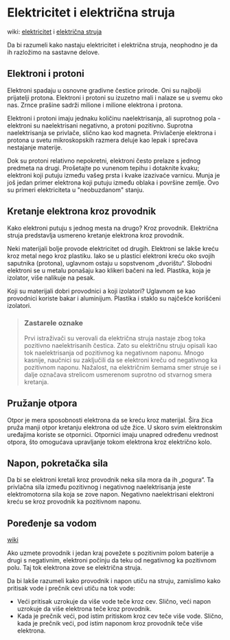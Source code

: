 # Elektricitet i električna struja

wiki: [elektricitet](https://sh.wikipedia.org/wiki/Elektricitet) i [električna struja](https://sh.wikipedia.org/wiki/Elektri%C4%8Dna_struja)

Da bi razumeli kako nastaju elektricitet i električna struja, neophodno je da ih razložimo na sastavne delove.

## Elektroni i protoni

Elektroni spadaju u osnovne gradivne čestice prirode. Oni su najbolji prijatelji protona. Elektroni i protoni su izuzetno mali i nalaze se u svemu oko nas. Zrnce prašine sadrži milione i milione elektrona i protona.

Elektroni i protoni imaju jednaku količinu naelektrisanja, ali suprotnog pola - elektroni su naelektrisani negativno, a protoni pozitivno. Suprotna naelektrisanja se privlače, slično kao kod magneta. Privlačenje elektrona i protona u svetu mikroskopskih razmera deluje kao lepak i sprečava nestajanje materije.

Dok su protoni relativno nepokretni, elektroni često prelaze s jednog predmeta na drugi. Prošetajte po vunenom tepihu i dotaknite kvaku; elektroni koji putuju između vašeg prsta i kvake izazivaće varnicu. Munja je još jedan primer elektrona koji putuju između oblaka i površine zemlje. Ovo su primeri elektriciteta u "neobuzdanom" stanju.

## Kretanje elektrona kroz provodnik

Kako elektroni putuju s jednog mesta na drugo? Kroz provodnik. Električna struja predstavlja usmereno kretanje elektrona kroz provodnik.

Neki materijali bolje provode elektricitet od drugih. Elektroni se lakše kreću kroz metal nego kroz plastiku. Iako se u plastici elektroni kreću oko svojih saputnika (protona), uglavnom ostaju u sopstvenom „dvorištu“. Slobodni elektroni se u metalu ponašaju kao klikeri bačeni na led. Plastika, koja je izolator, više nalikuje na pesak.

Koji su materijali dobri provodnici a koji izolatori? Uglavnom se kao provodnici koriste bakar i aluminijum. Plastika i staklo su najčešće korišćeni izolatori.

> ### Zastarele oznake
> Prvi istraživači su verovali da električna stru­ja nastaje zbog toka pozitivno naelektri­sanih čestica. Zato su električnu struju opisali kao tok naelektrisanja od pozitivnog ka negativnom naponu. Mnogo kasnije, naučnici su zaključili da se elektroni kreču od negativnog ka pozitiv­nom naponu. Nažalost, na električnim šemama smer struje se i dalje označava streli­com usmerenom suprotno od stvarnog smera kretanja.

## Pružanje otpora

Otpor je mera sposobnosti elektrona da se kreću kroz materijal. Šira žica pruža manji otpor kretanju elektrona od uže žice. U skoro svim elektronskim uređajima koriste se otpornici. Otpornici imaju unapred određenu vrednost otpora, što omogućava upravljanje tokom elektrona kroz električno kolo.

## Napon, pokretačka sila

Da bi se elektroni kretali kroz provodnik neka sila mora da ih „pogura“. Ta privlačna sila između pozitivnog i negativnog naelektrisanja jeste elektromotorna sila koja se zove napon. Negativno naelektrisani elektroni kreću se kroz provodnik ka pozitivnom naponu.

## Poređenje sa vodom

[wiki](https://sh.wikipedia.org/wiki/Hidrauli%C4%8Dka_analogija)

Ako uzmete provodnik i jedan kraj povežete s pozitivnim polom baterije a drugi s negativnim, elektroni počinju da teku od negativnog ka pozitivnom polu. Taj tok elektrona zove se električna struja. 

Da bi lakše razumeli kako provodnik i napon utiču na struju, zamislimo kako pritisak vode i prečnik cevi utiču na tok vode:

* Veći pritisak uzrokuje da više vode teče kroz cev. Slično, veći napon uzrokuje da više elektrona teče kroz provodnik.
* Kada je prečnik veći, pod istim pritiskom kroz cev teče više vode. Slično, kada je prečnik veći, pod istim naponom kroz provodnik teče više elektrona.
